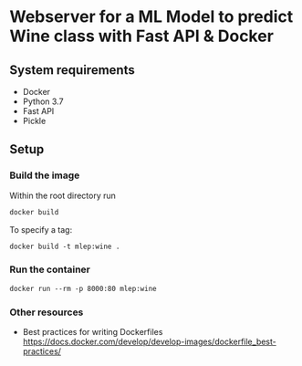 # Webserver for a ML Model to predict Wine class with Fast API & Docker

## System requirements
- Docker
- Python 3.7
- Fast API
- Pickle

## Setup
### Build the image
Within the root directory run 

```Dockerfile
docker build
```
To specify a tag:

```Dockerfile
docker build -t mlep:wine .
```
### Run the container
```Dockerfile
docker run --rm -p 8000:80 mlep:wine
```
### Other resources
- Best practices for writing Dockerfiles https://docs.docker.com/develop/develop-images/dockerfile_best-practices/